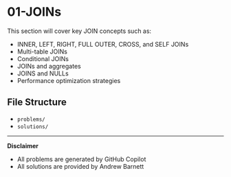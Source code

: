 # 01-JOINs

This section will cover key JOIN concepts such as:

- INNER, LEFT, RIGHT, FULL OUTER, CROSS, and SELF JOINs
- Multi-table JOINs
- Conditional JOINs
- JOINs and aggregates          
- JOINS and NULLs
- Performance optimization strategies

## File Structure
- `problems/`
- `solutions/`

----
__Disclaimer__
- All problems are generated by GitHub Copilot
- All solutions are provided by Andrew Barnett
